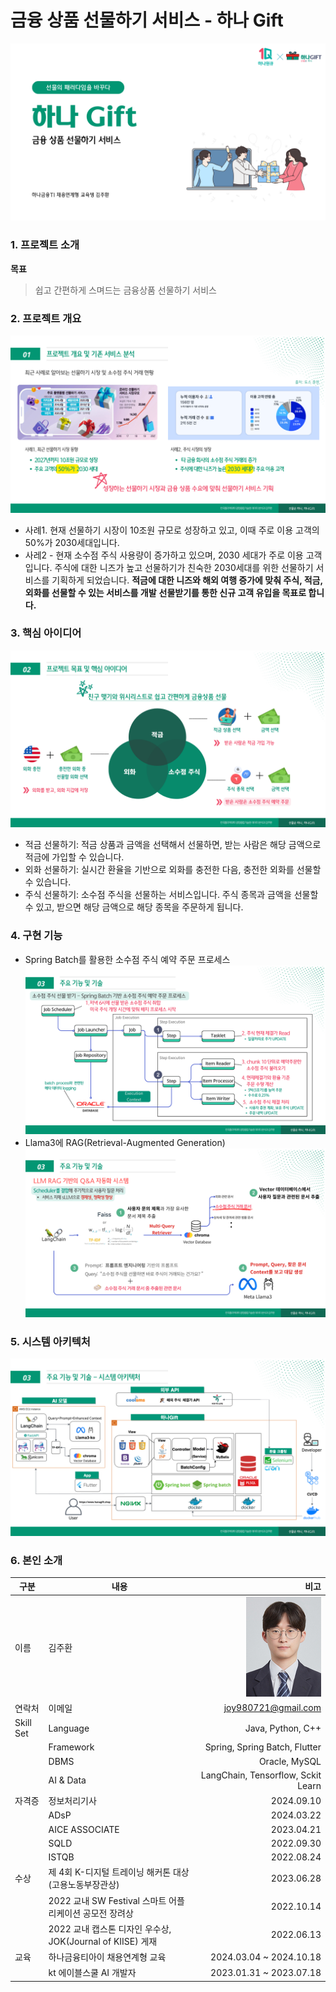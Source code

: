 # 금융 상품 선물하기 서비스 - 하나 Gift

![Example Image](./img/img1.png)

### 1. 프로젝트 소개

**목표**

> 쉽고 간편하게 스며드는 금융상품 선물하기 서비스

### 2. 프로젝트 개요

![Example Image](./img/img2.png)

-   사례1. 현재 선물하기 시장이 10조원 규모로 성장하고 있고, 이때 주로 이용 고객의 50%가 2030세대입니다.
-   사레2 - 현재 소수점 주식 사용량이 증가하고 있으며, 2030 세대가 주로 이용 고객입니다. 주식에 대한 니즈가 높고 선물하기가 친숙한 2030세대를 위한 선물하기 서비스를 기획하게 되었습니다.
    **적금에 대한 니즈와 해외 여행 증가에 맞춰 주식, 적금, 외화를 선물할 수 있는 서비스를 개발**
    **선물받기를 통한 신규 고객 유입을 목표로 합니다.**

### 3. 핵심 아이디어

![Example Image](./img/img4.png)

-   적금 선물하기: 적금 상품과 금액을 선택해서 선물하면, 받는 사람은 해당 금액으로 적금에 가입할 수 있습니다.
-   외화 선물하기: 실시간 환율을 기반으로 외화를 충전한 다음, 충전한 외화를 선물할 수 있습니다.
-   주식 선물하기: 소수점 주식을 선물하는 서비스입니다. 주식 종목과 금액을 선물할 수 있고, 받으면 해당 금액으로 해당 종목을 주문하게 됩니다.

### 4. 구현 기능

-   Spring Batch를 활용한 소수점 주식 예약 주문 프로세스
    ![Example Image](./img/img5.png)
-   Llama3에 RAG(Retrieval-Augmented Generation)
    ![Example Image](./img/img6.png)

### 5. 시스템 아키텍처

![Example Image](./img/img7.png)

### 6. 본인 소개

| 구분      | 내용                                                       |                                비고 |
| --------- | ---------------------------------------------------------- | ----------------------------------: |
| 이름      | 김주환                                                     | ![Example Image](./img/120_160.jpg) |
| 연락처    | 이메일                                                     |                 joy980721@gmail.com |
| Skill Set | Language                                                   |                   Java, Python, C++ |
|           | Framework                                                  |       Spring, Spring Batch, Flutter |
|           | DBMS                                                       |                       Oracle, MySQL |
|           | AI & Data                                                  |  LangChain, Tensorflow, Sckit Learn |
| 자격증    | 정보처리기사                                               |                          2024.09.10 |
|           | ADsP                                                       |                          2024.03.22 |
|           | AICE ASSOCIATE                                             |                          2023.04.21 |
|           | SQLD                                                       |                          2022.09.30 |
|           | ISTQB                                                      |                          2022.08.24 |
| 수상      | 제 4회 K-디지털 트레이닝 해커톤 대상(고용노동부장관상)     |                          2023.06.28 |
|           | 2022 교내 SW Festival 스마트 어플리케이션 공모전 장려상    |                          2022.10.14 |
|           | 2022 교내 캡스톤 디자인 우수상, JOK(Journal of KIISE) 게재 |                          2022.06.13 |
| 교육      | 하나금융티아이 채용연계형 교육                             |             2024.03.04 ~ 2024.10.18 |
|           | kt 에이블스쿨 AI 개발자                                    |             2023.01.31 ~ 2023.07.18 |
